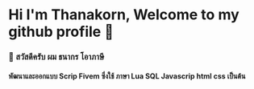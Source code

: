 #  Hi I'm Thanakorn, Welcome to my github profile 👋
###  👋 สวัสดีครับ ผม ธนากร โอาภาษี 
#### พัฒนาและออกแบบ Scrip Fivem ซึ่งใช้ ภาษา Lua SQL Javascrip html css เป็นต้น




<!---
Bellyx/Bellyx is a ✨ special ✨ repository because its `README.md` (this file) appears on your GitHub profile.
You can click the Preview link to take a look at your changes.
--->
